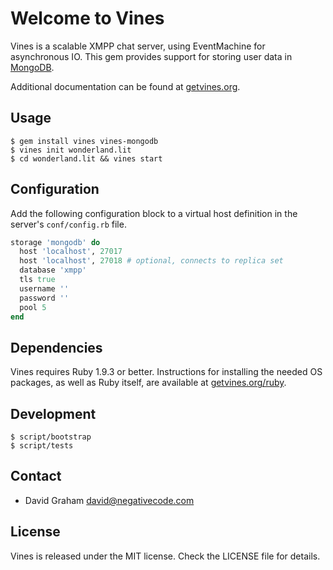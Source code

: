 # Welcome to Vines

Vines is a scalable XMPP chat server, using EventMachine for asynchronous IO.
This gem provides support for storing user data in
[MongoDB](http://mongodb.com/).

Additional documentation can be found at [getvines.org](http://www.getvines.org/).

## Usage

```
$ gem install vines vines-mongodb
$ vines init wonderland.lit
$ cd wonderland.lit && vines start
```

## Configuration

Add the following configuration block to a virtual host definition in
the server's `conf/config.rb` file.

```ruby
storage 'mongodb' do
  host 'localhost', 27017
  host 'localhost', 27018 # optional, connects to replica set
  database 'xmpp'
  tls true
  username ''
  password ''
  pool 5
end
```

## Dependencies

Vines requires Ruby 1.9.3 or better. Instructions for installing the
needed OS packages, as well as Ruby itself, are available at
[getvines.org/ruby](http://www.getvines.org/ruby).

## Development

```
$ script/bootstrap
$ script/tests
```

## Contact

* David Graham <david@negativecode.com>

## License

Vines is released under the MIT license. Check the LICENSE file for details.
